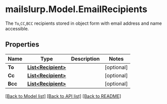 # mailslurp.Model.EmailRecipients
The `To`,`CC`,`BCC` recipients stored in object form with email address and name accessible.
## Properties

Name | Type | Description | Notes
------------ | ------------- | ------------- | -------------
**To** | [**List&lt;Recipient&gt;**](Recipient) |  | [optional] 
**Cc** | [**List&lt;Recipient&gt;**](Recipient) |  | [optional] 
**Bcc** | [**List&lt;Recipient&gt;**](Recipient) |  | [optional] 

[[Back to Model list]](../README#documentation-for-models) [[Back to API list]](../README#documentation-for-api-endpoints) [[Back to README]](../README)


